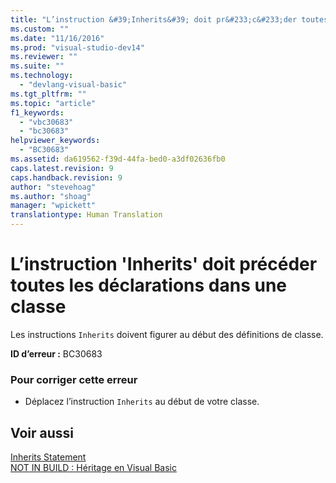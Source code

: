 ```yaml
---
title: "L’instruction &#39;Inherits&#39; doit pr&#233;c&#233;der toutes les d&#233;clarations dans une classe | Microsoft Docs"
ms.custom: ""
ms.date: "11/16/2016"
ms.prod: "visual-studio-dev14"
ms.reviewer: ""
ms.suite: ""
ms.technology: 
  - "devlang-visual-basic"
ms.tgt_pltfrm: ""
ms.topic: "article"
f1_keywords: 
  - "vbc30683"
  - "bc30683"
helpviewer_keywords: 
  - "BC30683"
ms.assetid: da619562-f39d-44fa-bed0-a3df02636fb0
caps.latest.revision: 9
caps.handback.revision: 9
author: "stevehoag"
ms.author: "shoag"
manager: "wpickett"
translationtype: Human Translation
---
```

# L’instruction &#39;Inherits&#39; doit pr&#233;c&#233;der toutes les d&#233;clarations dans une classe
Les instructions `Inherits` doivent figurer au début des définitions de classe.  
  
 **ID d’erreur :** BC30683  
  
### Pour corriger cette erreur  
  
-   Déplacez l’instruction `Inherits` au début de votre classe.  
  
## Voir aussi  
 [Inherits Statement](../../visual-basic/language-reference/statements/inherits-statement.md)   
 [NOT IN BUILD : Héritage en Visual Basic](http://msdn.microsoft.com/fr-fr/e5e6e240-ed31-4657-820c-079b7c79313c)